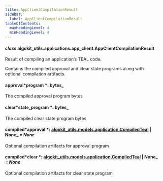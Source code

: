 ```yaml
---
title: AppClientCompilationResult
sidebar:
  label: AppClientCompilationResult
tableOfContents:
  maxHeadingLevel: 4
  minHeadingLevel: 4
---
```


#### _class_ algokit_utils.applications.app_client.AppClientCompilationResult

Result of compiling an application’s TEAL code.

Contains the compiled approval and clear state programs along with optional compilation artifacts.

#### approval*program *: bytes\_

The compiled approval program bytes

#### clear*state_program *: bytes\_

The compiled clear state program bytes

#### compiled*approval *: [algokit_utils.models.application.CompiledTeal](/reference/algokit-utils-py/api/models/application/compiledteal/#algokit_utils.models.application.CompiledTeal) | None\_ _= None_

Optional compilation artifacts for approval program

#### compiled*clear *: [algokit_utils.models.application.CompiledTeal](/reference/algokit-utils-py/api/models/application/compiledteal/#algokit_utils.models.application.CompiledTeal) | None\_ _= None_

Optional compilation artifacts for clear state program
